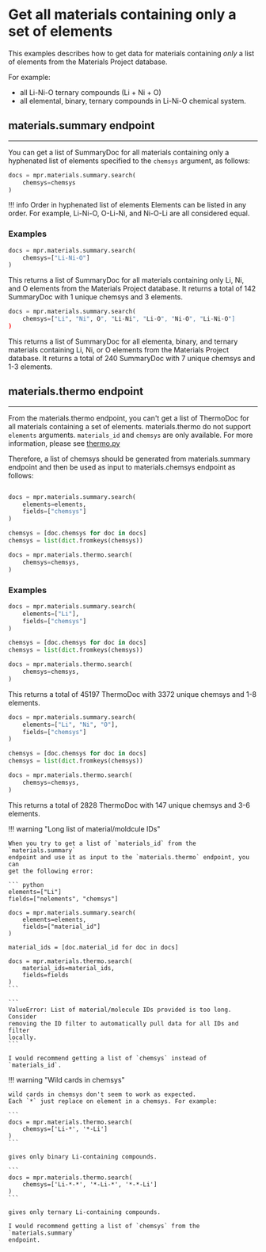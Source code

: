 # Get all materials containing **only** a set of elements

This examples describes how to get data for materials containing _only_ a
list of elements from the Materials Project database.

For example:

- all Li-Ni-O ternary compounds (Li + Ni + O)
- all elemental, binary, ternary compounds in Li-Ni-O chemical system.


## **materials.summary** endpoint

---

You can get a list of SummaryDoc for all materials containing only a hyphenated
list of elements specified to the `chemsys` argument, as follows:

``` python
docs = mpr.materials.summary.search(
    chemsys=chemsys
)
```

!!! info Order in hyphenated list of elements
    Elements can be listed in any order. For example, Li-Ni-O, O-Li-Ni, and
    Ni-O-Li are all considered equal.


### Examples

``` python
docs = mpr.materials.summary.search(
    chemsys=["Li-Ni-O"]
)
```

This returns a list of SummaryDoc for all materials containing only Li, Ni, and
O elements from the Materials Project database. It returns a total of 142
SummaryDoc with 1 unique chemsys and 3 elements.


``` python
docs = mpr.materials.summary.search(
    chemsys=["Li", "Ni", O", "Li-Ni", "Li-O", "Ni-O", "Li-Ni-O"]
)
```

This returns a list of SummaryDoc for all elementa, binary, and ternary
materials containing Li, Ni, or O elements from the Materials Project database.
It returns a total of 240 SummaryDoc with 7 unique chemsys and 1-3 elements.


## **materials.thermo** endpoint

---

From the materials.thermo endpoint, you can't get a list of ThermoDoc for all
materials containing a set of elements. materials.thermo do not support
`elements` arguments. `materials_id` and `chemsys` are only available.
For more information, please see [thermo.py](https://github.com/materialsproject/api/blob/main/mp_api/client/routes/materials/thermo.py)

Therefore, a list of chemsys should be generated from materials.summary endpoint
and then be used as input to materials.chemsys endpoint as follows:

``` python

docs = mpr.materials.summary.search(
    elements=elements,
    fields=["chemsys"]
)

chemsys = [doc.chemsys for doc in docs]
chemsys = list(dict.fromkeys(chemsys))

docs = mpr.materials.thermo.search(
    chemsys=chemsys,
)
```

### Examples


``` python
docs = mpr.materials.summary.search(
    elements=["Li"],
    fields=["chemsys"]
)

chemsys = [doc.chemsys for doc in docs]
chemsys = list(dict.fromkeys(chemsys))

docs = mpr.materials.thermo.search(
    chemsys=chemsys,
)
```

This returns a total of 45197 ThermoDoc with 3372 unique chemsys and 1-8
elements.

``` python
docs = mpr.materials.summary.search(
    elements=["Li", "Ni", "O"],
    fields=["chemsys"]
)

chemsys = [doc.chemsys for doc in docs]
chemsys = list(dict.fromkeys(chemsys))

docs = mpr.materials.thermo.search(
    chemsys=chemsys,
)
```

This returns a total of 2828 ThermoDoc with 147 unique chemsys and 3-6
elements.






!!! warning "Long list of material/moldcule IDs"

    When you try to get a list of `materials_id` from the `materials.summary`
    endpoint and use it as input to the `materials.thermo` endpoint, you can
    get the following error:

    ``` python
    elements=["Li"]
    fields=["nelements", "chemsys"]

    docs = mpr.materials.summary.search(
        elements=elements,
        fields=["material_id"]
    )

    material_ids = [doc.material_id for doc in docs]

    docs = mpr.materials.thermo.search(
        material_ids=material_ids,
        fields=fields
    )
    ```

    ```
    ValueError: List of material/molecule IDs provided is too long. Consider
    removing the ID filter to automatically pull data for all IDs and filter
    locally.
    ```

    I would recommend getting a list of `chemsys` instead of `materials_id`.



!!! warning "Wild cards in chemsys"

    wild cards in chemsys don't seem to work as expected.
    Each `*` just replace on element in a chemsys. For example:

    ```
    docs = mpr.materials.thermo.search(
        chemsys=['Li-*', '*-Li']
    )
    ```

    gives only binary Li-containing compounds.

    ```
    docs = mpr.materials.thermo.search(
        chemsys=['Li-*-*', '*-Li-*', '*-*-Li']
    )
    ```

    gives only ternary Li-containing compounds.

    I would recommend getting a list of `chemsys` from the `materials.summary`
    endpoint.
